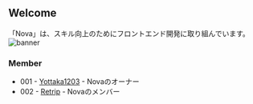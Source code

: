 ## Welcome
「Nova」は、スキル向上のためにフロントエンド開発に取り組んでいます。
![banner](https://github.com/Nova1203/.github/assets/138958366/3fafe354-bdb1-4690-be25-ddc338503f05)

### Member
- 001 - [Yottaka1203](https://github.com/yottaka1203) - Novaのオーナー
- 002 - [Retrip](https://github.com/LastRetrip) - Novaのメンバー
